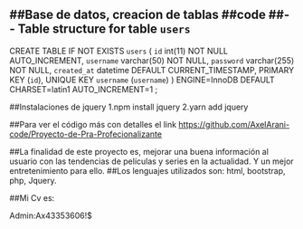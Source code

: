 ##Base de datos, creacion de tablas 
##code 
##-- Table structure for table `users`
--

CREATE TABLE IF NOT EXISTS `users` (
  `id` int(11) NOT NULL AUTO_INCREMENT,
  `username` varchar(50) NOT NULL,
  `password` varchar(255) NOT NULL,
  `created_at` datetime DEFAULT CURRENT_TIMESTAMP,
  PRIMARY KEY (`id`),
  UNIQUE KEY `username` (`username`)
) ENGINE=InnoDB DEFAULT CHARSET=latin1 AUTO_INCREMENT=1 ;

##Instalaciones de jquery 
1.npm install jquery
2.yarn add jquery

##Para ver el código más con detalles el link
https://github.com/AxelArani-code/Proyecto-de-Pra-Profecionalizante

##La finalidad de este proyecto es, mejorar una buena información al usuario con las tendencias de películas y series en la actualidad. Y un mejor entretenimiento para ello.
##Los lenguajes utilizados son: html, bootstrap, php, Jquery.

##Mi Cv es: 


Admin:Ax43353606!$